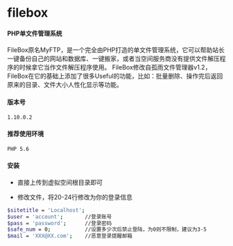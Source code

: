 # filebox

#### PHP单文件管理系统
FileBox原名MyFTP，是一个完全由PHP打造的单文件管理系统，它可以帮助站长一键备份自己的网站和数据库、一键搬家，或者当空间服务商没有提供文件解压程序的时候拿它当作文件解压程序使用。
FileBox修改自孤雨文件管理器v1.2，FileBox在它的基础上添加了很多Useful的功能，比如：批量删除、操作完后返回原来的目录、文件大小人性化显示等功能。 

#### 版本号
```bash
1.10.0.2
```

#### 推荐使用环境
```bash
PHP 5.6
```


#### 安装
- 直接上传到虚拟空间根目录即可

- 修改文件，将20-24行修改为你的登录信息

```bash
$sitetitle = 'Localhost';
$user = 'account';       //登录账号
$pass = 'password';      //登录密码
$safe_num = 0;           //设置多少次后禁止登陆，为0则不限制，建议为3-5
$mail = 'XXX@XX.com';    //恶意登录提醒邮箱
```
